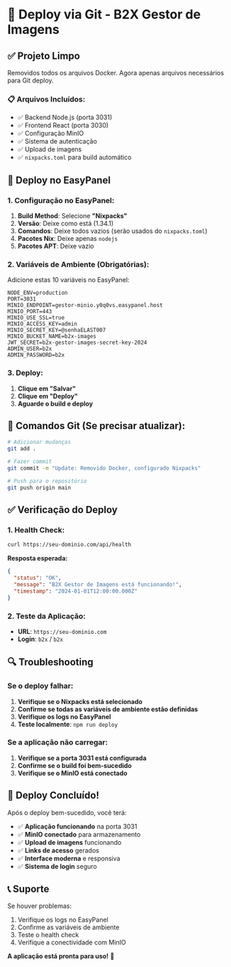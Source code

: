 # 🚀 Deploy via Git - B2X Gestor de Imagens

## ✅ Projeto Limpo

Removidos todos os arquivos Docker. Agora apenas arquivos necessários para Git deploy.

### **📋 Arquivos Incluídos:**
- ✅ Backend Node.js (porta 3031)
- ✅ Frontend React (porta 3030)
- ✅ Configuração MinIO
- ✅ Sistema de autenticação
- ✅ Upload de imagens
- ✅ `nixpacks.toml` para build automático

## 🎯 Deploy no EasyPanel

### **1. Configuração no EasyPanel:**

1. **Build Method**: Selecione **"Nixpacks"**
2. **Versão**: Deixe como está (1.34.1)
3. **Comandos**: Deixe todos vazios (serão usados do `nixpacks.toml`)
4. **Pacotes Nix**: Deixe apenas `nodejs`
5. **Pacotes APT**: Deixe vazio

### **2. Variáveis de Ambiente (Obrigatórias):**

Adicione estas 10 variáveis no EasyPanel:

```
NODE_ENV=production
PORT=3031
MINIO_ENDPOINT=gestor-minio.y0q0vs.easypanel.host
MINIO_PORT=443
MINIO_USE_SSL=true
MINIO_ACCESS_KEY=admin
MINIO_SECRET_KEY=@senhaELAST007
MINIO_BUCKET_NAME=b2x-images
JWT_SECRET=b2x-gestor-images-secret-key-2024
ADMIN_USER=b2x
ADMIN_PASSWORD=b2x
```

### **3. Deploy:**

1. **Clique em "Salvar"**
2. **Clique em "Deploy"**
3. **Aguarde o build e deploy**

## 🔧 Comandos Git (Se precisar atualizar):

```bash
# Adicionar mudanças
git add .

# Fazer commit
git commit -m "Update: Removido Docker, configurado Nixpacks"

# Push para o repositório
git push origin main
```

## ✅ Verificação do Deploy

### **1. Health Check:**
```bash
curl https://seu-dominio.com/api/health
```

**Resposta esperada:**
```json
{
  "status": "OK",
  "message": "B2X Gestor de Imagens está funcionando!",
  "timestamp": "2024-01-01T12:00:00.000Z"
}
```

### **2. Teste da Aplicação:**
- **URL**: `https://seu-dominio.com`
- **Login**: `b2x` / `b2x`

## 🔍 Troubleshooting

### **Se o deploy falhar:**

1. **Verifique se o Nixpacks está selecionado**
2. **Confirme se todas as variáveis de ambiente estão definidas**
3. **Verifique os logs no EasyPanel**
4. **Teste localmente**: `npm run deploy`

### **Se a aplicação não carregar:**

1. **Verifique se a porta 3031 está configurada**
2. **Confirme se o build foi bem-sucedido**
3. **Verifique se o MinIO está conectado**

## 🎉 Deploy Concluído!

Após o deploy bem-sucedido, você terá:

- ✅ **Aplicação funcionando** na porta 3031
- ✅ **MinIO conectado** para armazenamento
- ✅ **Upload de imagens** funcionando
- ✅ **Links de acesso** gerados
- ✅ **Interface moderna** e responsiva
- ✅ **Sistema de login** seguro

## 📞 Suporte

Se houver problemas:
1. Verifique os logs no EasyPanel
2. Confirme as variáveis de ambiente
3. Teste o health check
4. Verifique a conectividade com MinIO

**A aplicação está pronta para uso!** 🚀 